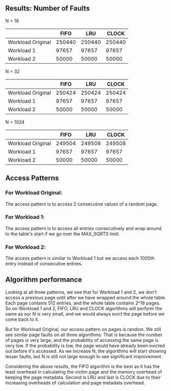 ## Results: Number of Faults
N = 16

|                   | FIFO   | LRU    | CLOCK  |
|-------------------|--------|--------|--------|
| Workload Original | 250440 | 250440 | 250440 |
| Workload 1        | 97657  | 97657  | 97657  |
| Workload 2        | 50000  | 50000  | 50000  |

N = 32

|                   | FIFO   | LRU    | CLOCK  |
|-------------------|--------|--------|--------|
| Workload Original | 250424 | 250424 | 250424 |
| Workload 1        | 97657  | 97657  | 97657  |
| Workload 2        | 50000  | 50000  | 50000  |

N = 1024

|                   | FIFO   | LRU    | CLOCK  |
|-------------------|--------|--------|--------|
| Workload Original | 249504 | 249508 | 249508 |
| Workload 1        | 97657  | 97657  | 97657  |
| Workload 2        | 50000  | 50000  | 50000  |


## Access Patterns
### For Workload Original:
The access pattern is to access 2 consecutive values of a random page.

### For Workload 1:
The access pattern is to access all entries consecutively and wrap around to
the table's start if we go over the MAX_SQRTS limit.

### For Workload 2:
The access pattern is similar to Workload 1 but we access each 1000th entry
instead of consecutive entries.


## Algorithm performance
Looking at all three patterns, we see that for Workload 1 and 2, we don't
access a previous page until after we have wrapped around the whole table.
Each page contains 512 entries, and the whole table contains 2^18 pages.
So on Workload 1 and 2, FIFO, LRU and CLOCK algorithms will perform the same as
our N is very small, and we would always evict the page before we come back to it.

But for Workload Original, our access pattern on pages is random.
We still see similar page faults on all three algorithms. That is because the
number of pages is very large, and the probability of accessing the same page
is very low. If the probability is low, the page would have already been
evicted out before it's accessed.
As we increase N, the algorithms will start showing lesser faults, but N is
still not large enough to see significant improvement.

Considering the above results, the FIFO algorithm is the best as it has the
least overhead in calculating the victim page and the memory overhead of
keeping the page metadata.
Second is LRU and last is CLOCK due to their increasing overheads of calculation
and page metadata overhead.
